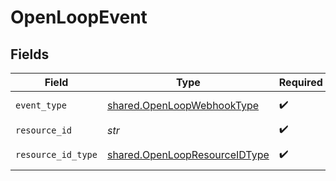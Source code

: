 # OpenLoopEvent


## Fields

| Field                                                                          | Type                                                                           | Required                                                                       | Description                                                                    |
| ------------------------------------------------------------------------------ | ------------------------------------------------------------------------------ | ------------------------------------------------------------------------------ | ------------------------------------------------------------------------------ |
| `event_type`                                                                   | [shared.OpenLoopWebhookType](../../models/shared/openloopwebhooktype.md)       | :heavy_check_mark:                                                             | An enumeration.                                                                |
| `resource_id`                                                                  | *str*                                                                          | :heavy_check_mark:                                                             | N/A                                                                            |
| `resource_id_type`                                                             | [shared.OpenLoopResourceIDType](../../models/shared/openloopresourceidtype.md) | :heavy_check_mark:                                                             | An enumeration.                                                                |